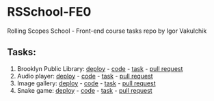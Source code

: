 # RSSchool-FE0

Rolling Scopes School - Front-end course tasks repo by Igor Vakulchik

## Tasks:

1. Brooklyn Public Library: [deploy](https://iggypope.github.io/RSSchool-FE0/library/) - [code](https://github.com/IggyPope/RSSchool-FE0/tree/main/library) - [task](https://github.com/rolling-scopes-school/tasks/blob/master/tasks/library/library.md) - [pull request](https://github.com/IggyPope/RSSchool-FE0/pull/1)
2. Audio player: [deploy](https://iggypope.github.io/RSSchool-FE0/audio-player/) - [code](https://github.com/IggyPope/RSSchool-FE0/tree/main/audio-player) - [task](https://github.com/rolling-scopes-school/tasks/blob/master/tasks/js30%23/js30-2.md) - [pull request](https://github.com/IggyPope/RSSchool-FE0/pull/2)
3. Image gallery: [deploy](https://iggypope.github.io/RSSchool-FE0/image-gallery/) - [code](https://github.com/IggyPope/RSSchool-FE0/tree/main/image-gallery) - [task](https://github.com/rolling-scopes-school/tasks/blob/master/tasks/js30%23/js30-5.md) - [pull request](https://github.com/IggyPope/RSSchool-FE0/pull/3)
4. Snake game: [deploy](https://iggypope.github.io/RSSchool-FE0/random-game/) - [code](https://github.com/IggyPope/RSSchool-FE0/tree/main/random-game) - [task](https://github.com/rolling-scopes-school/tasks/blob/master/tasks/js30%23/js30-9.md) - [pull request](https://github.com/IggyPope/RSSchool-FE0/pull/4)

